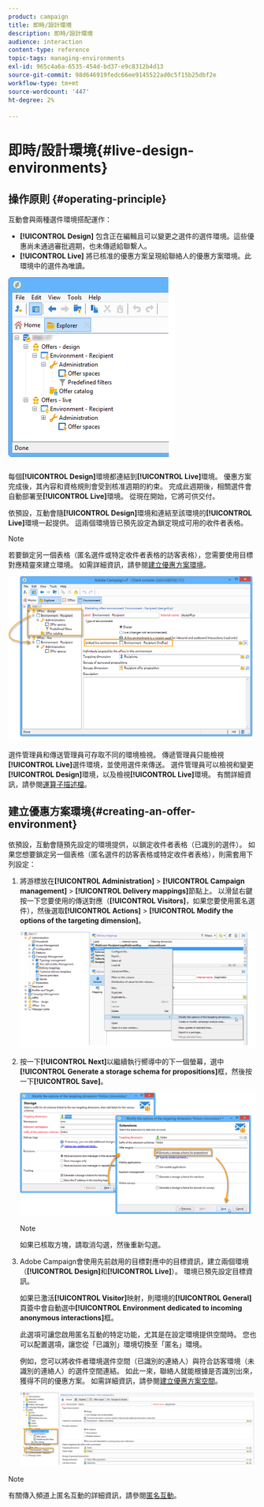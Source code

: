 ```yaml
---
product: campaign
title: 即時/設計環境
description: 即時/設計環境
audience: interaction
content-type: reference
topic-tags: managing-environments
exl-id: 965c4a6a-6535-454d-bd37-e9c8312b4d13
source-git-commit: 98d646919fedc66ee9145522ad0c5f15b25dbf2e
workflow-type: tm+mt
source-wordcount: '447'
ht-degree: 2%

---
```


# 即時/設計環境{#live-design-environments}

## 操作原則 {#operating-principle}

互動會與兩種選件環境搭配運作：

* **[!UICONTROL Design]** 包含正在編輯且可以變更之選件的選件環境。這些優惠尚未通過審批週期，也未傳遞給聯繫人。
* **[!UICONTROL Live]** 將已核准的優惠方案呈現給聯絡人的優惠方案環境。此環境中的選件為唯讀。

![](assets/offer_environments_overview_001.png)

每個&#x200B;**[!UICONTROL Design]**&#x200B;環境都連結到&#x200B;**[!UICONTROL Live]**&#x200B;環境。 優惠方案完成後，其內容和資格規則會受到核准週期的約束。 完成此週期後，相關選件會自動部署至&#x200B;**[!UICONTROL Live]**&#x200B;環境。 從現在開始，它將可供交付。

依預設，互動會隨&#x200B;**[!UICONTROL Design]**&#x200B;環境和連結至該環境的&#x200B;**[!UICONTROL Live]**&#x200B;環境一起提供。 這兩個環境皆已預先設定為鎖定現成可用的收件者表格。

>[!NOTE]
>
>若要鎖定另一個表格（匿名選件或特定收件者表格的訪客表格），您需要使用目標對應精靈來建立環境。 如需詳細資訊，請參閱[建立優惠方案環境](#creating-an-offer-environment)。

![](assets/offer_environments_overview_002.png)

選件管理員和傳送管理員可存取不同的環境檢視。 傳遞管理員只能檢視&#x200B;**[!UICONTROL Live]**&#x200B;選件環境，並使用選件來傳送。 選件管理員可以檢視和變更&#x200B;**[!UICONTROL Design]**&#x200B;環境，以及檢視&#x200B;**[!UICONTROL Live]**&#x200B;環境。 有關詳細資訊，請參閱[運算子描述檔](../../interaction/using/operator-profiles.md)。

## 建立優惠方案環境{#creating-an-offer-environment}

依預設，互動會隨預先設定的環境提供，以鎖定收件者表格（已識別的選件）。 如果您想要鎖定另一個表格（匿名選件的訪客表格或特定收件者表格），則需套用下列設定：

1. 將游標放在&#x200B;**[!UICONTROL Administration]** > **[!UICONTROL Campaign management]** > **[!UICONTROL Delivery mappings]**&#x200B;節點上。 以滑鼠右鍵按一下您要使用的傳送對應（**[!UICONTROL Visitors]**，如果您要使用匿名選件），然後選取&#x200B;**[!UICONTROL Actions]** > **[!UICONTROL Modify the options of the targeting dimension]**。

   ![](assets/offer_env_anonymous_001.png)

1. 按一下&#x200B;**[!UICONTROL Next]**&#x200B;以繼續執行嚮導中的下一個螢幕，選中&#x200B;**[!UICONTROL Generate a storage schema for propositions]**&#x200B;框，然後按一下&#x200B;**[!UICONTROL Save]**。

   ![](assets/offer_env_anonymous_002.png)

   >[!NOTE]
   >
   >如果已核取方塊，請取消勾選，然後重新勾選。

1. Adobe Campaign會使用先前啟用的目標對應中的目標資訊，建立兩個環境（**[!UICONTROL Design]**&#x200B;和&#x200B;**[!UICONTROL Live]**）。 環境已預先設定目標資訊。

   如果已激活&#x200B;**[!UICONTROL Visitor]**&#x200B;映射，則環境的&#x200B;**[!UICONTROL General]**&#x200B;頁簽中會自動選中&#x200B;**[!UICONTROL Environment dedicated to incoming anonymous interactions]**&#x200B;框。

   此選項可讓您啟用匿名互動的特定功能，尤其是在設定環境提供空間時。 您也可以配置選項，讓您從「已識別」環境切換至「匿名」環境。

   例如，您可以將收件者環境選件空間（已識別的連絡人）與符合訪客環境（未識別的連絡人）的選件空間連結。 如此一來，聯絡人就能根據是否識別出來，獲得不同的優惠方案。 如需詳細資訊，請參閱[建立優惠方案空間](../../interaction/using/creating-offer-spaces.md)。

   ![](assets/offer_env_anonymous_003.png)

>[!NOTE]
>
>有關傳入頻道上匿名互動的詳細資訊，請參閱[匿名互動](../../interaction/using/anonymous-interactions.md)。
